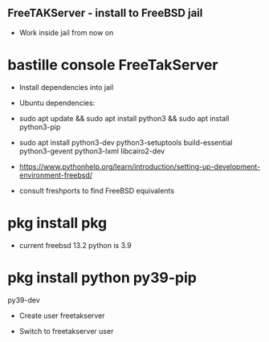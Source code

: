 FreeTAKServer - install to FreeBSD jail
---------------------------------------
* Work inside jail from now on
# bastille console FreeTakServer

* Install dependencies into jail
* Ubuntu dependencies:
* sudo apt update && sudo apt install python3 && sudo apt install python3-pip
* sudo apt install python3-dev python3-setuptools build-essential python3-gevent python3-lxml libcairo2-dev

* https://www.pythonhelp.org/learn/introduction/setting-up-development-environment-freebsd/
* consult freshports to find FreeBSD equivalents
# pkg install pkg
* current freebsd 13.2 python is 3.9 
# pkg install python py39-pip 

py39-dev


* Create user freetakserver 

* Switch to freetakserver user

